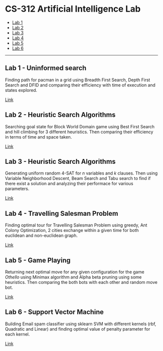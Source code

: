 CS-312 Artificial Intelligence Lab
=================================


- [Lab 1](#Lab-1)
- [Lab 2](#Lab-2)
- [Lab 3](#Lab-3)
- [Lab 4](#Lab-4)
- [Lab 5](#Lab-5)
- [Lab 6](#Lab-6)

----------------------------------

## Lab 1 - Uninformed search 

Finding path for pacman in a grid using Breadth First Search, Depth First Search and DFID and comparing their efficiency with time of execution and states explored.

[Link](https://github.com/Arvind-kumar-M-08/AI-CS-312-lab/tree/main/Assignment%201)

## Lab 2 - Heuristic Search Algorithms

Searching goal state for Block World Domain game using Best First Search and hill climbing for 3 different heuristics. Then comparing their efficiency in terms of time and space taken.

[Link](https://github.com/Arvind-kumar-M-08/AI-CS-312-lab/tree/main/Assignment%202)

## Lab 3 - Heuristic Search Algorithms

Generating uniform random 4-SAT for *n* variables and *k* clauses. Then using Variable Neighborhood Descent, Beam Search and Tabu search to find if there exist a solution and analyzing their performace for various parameters.

[Link](https://github.com/Arvind-kumar-M-08/AI-CS-312-lab/tree/main/Assignment%203)

## Lab 4 - Travelling Salesman Problem

Finding optimal tour for Travelling Salesman Problem using greedy, Ant Colony Optimization, 2 cities exchange within a given time for both euclidean and non-euclidean graph.

[Link](https://github.com/Arvind-kumar-M-08/AI-CS-312-lab/tree/main/Assignment%204)

## Lab 5 - Game Playing

Returning next optimal move for any given configuration for the game *Othello* using Minimax algorithm and Alpha beta pruning using some heuristics. Then comparing the both bots with each other and random move bot.

[Link](https://github.com/Arvind-kumar-M-08/AI-CS-312-lab/tree/main/Assignment%205)

## Lab 6 - Support Vector Machine

Building Email spam classifier using sklearn SVM with different kernels (rbf, Quadratic and Linear) and finding optimal value of penalty parameter for each kernel.

[Link](https://github.com/Arvind-kumar-M-08/AI-CS-312-lab/tree/main/Assignment%206)
